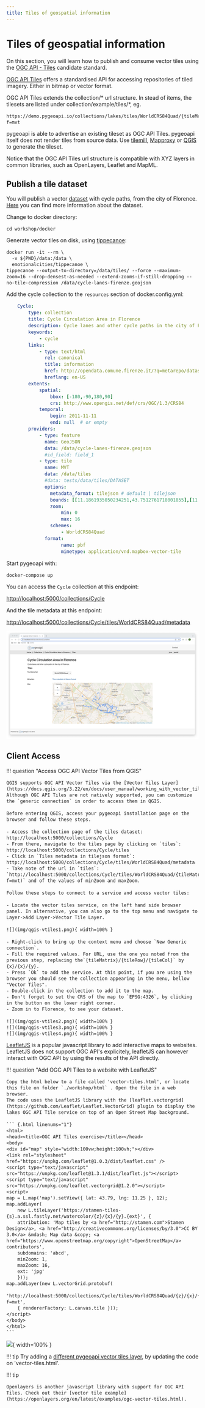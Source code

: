 ```yaml
---
title: Tiles of geospatial information
---
```


# Tiles of geospatial information

On  this section, you will learn how to publish and consume vector tiles using the [OGC API - Tiles](https://github.com/opengeospatial/ogcapi-tiles) candidate standard.

[OGC API Tiles](https://ogcapi.ogc.org/tiles/) offers a standardised API for accessing repositories 
of tiled imagery. Either in bitmap or vector format.

OGC API Tiles extends the collection/* url structure. In stead of items, the tilesets are listed under 
collection/example/tiles/*, eg.

```
https://demo.pygeoapi.io/collections/lakes/tiles/WorldCRS84Quad/{tileMatrix}/{tileRow}/{tileCol}?f=mvt
```

pygeoapi is able to advertise an existing tileset as OGC API Tiles. pygeoapi itself does not render 
tiles from source data. Use [tilemill](https://tilemill-project.github.io/tilemill/), 
[Mapproxy](https://mapproxy.org/) or 
[QGIS](https://www.qgistutorials.com/en/docs/creating_basemaps_with_qtiles.html) to generate the tileset.

Notice that the OGC API Tiles url structure is compatible with XYZ layers in common libraries, 
such as OpenLayers, Leaflet and MapML.

## Publish a tile dataset

You will publish a vector [dataset](.../../../docker/data/cycle-lanes-firenze.geojson) with cycle paths, from the city of Florence. [Here](.../../../docker/data/cycle-lanes-firenze.qmd) you can find more information about the dataset.

Change to docker directory:

```
cd workshop/docker
```

Generate vector tiles on disk, using [tippecanoe](https://github.com/mapbox/tippecanoe):

```
docker run -it --rm \
  -v ${PWD}/data:/data \
  emotionalcities/tippecanoe \
tippecanoe --output-to-directory=/data/tiles/ --force --maximum-zoom=16 --drop-densest-as-needed --extend-zooms-if-still-dropping --no-tile-compression /data/cycle-lanes-firenze.geojson
```

Add the cycle collection to the ```resources``` section of docker.config.yml:

``` {.yaml linenums="1"}
    Cycle:
        type: collection
        title: Cycle Circulation Area in Florence 
        description: Cycle lanes and other cycle paths in the city of Florence.
        keywords:
            - cycle
        links:
            - type: text/html
              rel: canonical
              title: information
              href: http://opendata.comune.firenze.it/?q=metarepo/datasetinfo&id=52d8d3ab-eae5-400e-8561-d974f8612de0
              hreflang: en-US
        extents:
            spatial:
                bbox: [-180,-90,180,90]
                crs: http://www.opengis.net/def/crs/OGC/1.3/CRS84
            temporal:
                begin: 2011-11-11
                end: null  # or empty
        providers:
            - type: feature
              name: GeoJSON
              data: /data/cycle-lanes-firenze.geojson
              #id_field: field_1
            - type: tile
              name: MVT
              data: /data/tiles
              #data: tests/data/tiles/DATASET
              options:
                metadata_format: tilejson # default | tilejson
                bounds: [[11.1861935050234251,43.7512761718001855],[11.3125196304517655,43.8129406631082645]]
                zoom:
                    min: 0
                    max: 16
                schemes:
                    - WorldCRS84Quad
              format:
                    name: pbf
                    mimetype: application/vnd.mapbox-vector-tile
```

Start pygeoapi with:
```
docker-compose up
```

You can access the ```Cycle``` collection at this endpoint:

[http://localhost:5000/collections/Cycle](http://localhost:5000/collections/Cycle
)

And the tile metadata at this endpoint:

[http://localhost:5000/collections/Cycle/tiles/WorldCRS84Quad/metadata](http://localhost:5000/collections/Cycle/tiles/WorldCRS84Quad/metadata)

![TileSet](img/vtiles.png)

## Client Access

!!! question "Access OGC API Vector Tiles from QGIS"

    QGIS supports OGC API Vector Tiles via the [Vector Tiles Layer](https://docs.qgis.org/3.22/en/docs/user_manual/working_with_vector_tiles/vector_tiles_properties.html). Although OGC API Tiles are not natively supported, you can customize the `generic connection` in order to access them in QGIS.

    Before entering QGIS, access your pygeoapi installation page on the browser and follow these steps.

    - Access the collection page of the tiles dataset: http://localhost:5000/collections/Cycle
    - From there, navigate to the tiles page by clicking on `tiles`: http://localhost:5000/collections/Cycle/tiles
    - Click in `Tiles metadata in tilejson format`: http://localhost:5000/collections/Cycle/tiles/WorldCRS84Quad/metadata
    - Take note of the url in `tiles`: `http://localhost:5000/collections/Cycle/tiles/WorldCRS84Quad/{tileMatrix}/{tileRow}/{tileCol}?f=mvt)` and of the values of minZoom and maxZoom.

    Follow these steps to connect to a service and access vector tiles:

    - Locate the vector tiles service, on the left hand side browser panel. In alternative, you can also go to the top menu and navigate to Layer->Add Layer->Vector Tile Layer.

    ![](img/qgis-vtiles1.png){ width=100% }

    - Right-click to bring up the context menu and choose `New Generic connection`.  
    - Fill the required values. For URL, use the one you noted from the previous step, replacing the`{tileMatrix}/{tileRow}/{tileCol}` by {x}/{x}/{y}. 
    - Press `Ok` to add the service. At this point, if you are using the browser you should see the collection appearing in the menu, bellow "Vector Tiles".
    - Double-click in the collection to add it to the map. 
    - Don't forget to set the CRS of the map to `EPSG:4326`, by clicking in the button on the lower right corner. 
    - Zoom in to Florence, to see your dataset.

    ![](img/qgis-vtiles2.png){ width=100% }
    ![](img/qgis-vtiles3.png){ width=100% }
    ![](img/qgis-vtiles4.png){ width=100% }

[LeafletJS](https://leafletjs.com) is a popular javascript library to add interactive maps to websites. LeafletJS does not support OGC API's explicitely, leafletJS can however interact with OGC API by using the results of the API directly.

!!! question "Add OGC API Tiles to a website with LeafletJS"

    Copy the html below to a file called 'vector-tiles.html', or locate this file on folder `./workshop/html` . Open the file in a web browser.
    The code uses the LeafletJS library with the [leaflet.vectorgrid](https://github.com/Leaflet/Leaflet.VectorGrid) plugin to display the lakes OGC API Tile service on top of an Open Street Map background.

    ``` {.html linenums="1"}
    <html>
    <head><title>OGC API Tiles exercise</title></head>
    <body>
    <div id="map" style="width:100vw;height:100vh;"></div>
    <link rel="stylesheet" href="https://unpkg.com/leaflet@1.0.3/dist/leaflet.css" />
    <script type="text/javascript" src="https://unpkg.com/leaflet@1.3.1/dist/leaflet.js"></script>
    <script type="text/javascript" src="https://unpkg.com/leaflet.vectorgrid@1.2.0"></script>
    <script>
    map = L.map('map').setView({ lat: 43.79, lng: 11.25 }, 12);
    map.addLayer(
        new L.tileLayer('https://stamen-tiles-{s}.a.ssl.fastly.net/watercolor/{z}/{x}/{y}.{ext}', {
        attribution: 'Map tiles by <a href="http://stamen.com">Stamen Design</a>, <a href="http://creativecommons.org/licenses/by/3.0">CC BY 3.0</a> &mdash; Map data &copy; <a href="https://www.openstreetmap.org/copyright">OpenStreetMap</a> contributors',
        subdomains: 'abcd',
        minZoom: 1,
        maxZoom: 16,
        ext: 'jpg'
        }));
    map.addLayer(new L.vectorGrid.protobuf(
        'http://localhost:5000/collections/Cycle/tiles/WorldCRS84Quad/{z}/{x}/{y}?f=mvt', 
        { rendererFactory: L.canvas.tile }));
    </script>
    </body>
    </html>
    ```

   ![](img/leaflet.png){ width=100% }

!!! tip 
    Try adding a [different pygeoapi vector tiles layer](https://demo.pygeoapi.io/master/collections/lakes/tiles/WorldCRS84Quad/metadata), by updating the code on 'vector-tiles.html'.

!!! tip 

    Openlayers is another javascript library with support for OGC API Tiles. Check out their [vector tile example](https://openlayers.org/en/latest/examples/ogc-vector-tiles.html).
